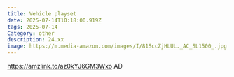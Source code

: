 ```yaml
---
title: Vehicle playset
date: 2025-07-14T10:18:00.919Z
tags: 2025-07-14
Category: other
description: 24.xx
image: https://m.media-amazon.com/images/I/81SccZjHLUL._AC_SL1500_.jpg
---
```

https://amzlink.to/az0kYJ6GM3Wxo
AD